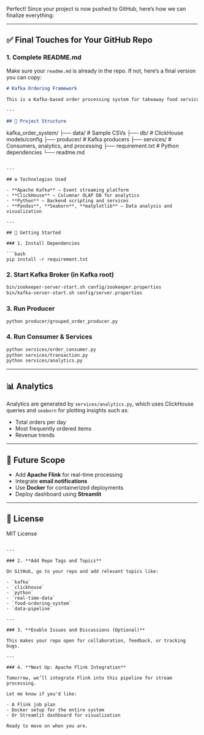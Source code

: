 Perfect! Since your project is now pushed to GitHub, here’s how we can finalize everything:

---

## ✅ Final Touches for Your GitHub Repo

### 1. **Complete README.md**

Make sure your `readme.md` is already in the repo. If not, here’s a final version you can copy:

```markdown
# Kafka Ordering Framework

This is a Kafka-based order processing system for takeaway food services. It simulates a full pipeline from order creation to confirmation, transaction processing, and analytics, using ClickHouse for high-performance analytics.

---

## 📁 Project Structure

```

kafka\_order\_system/
├── data/                         # Sample CSVs
├── db/                           # ClickHouse models/config
├── producer/                     # Kafka producers
├── services/                     # Consumers, analytics, and processing
├── requirement.txt               # Python dependencies
└── readme.md

````

---

## ⚙️ Technologies Used

- **Apache Kafka** – Event streaming platform  
- **ClickHouse** – Columnar OLAP DB for analytics  
- **Python** – Backend scripting and services  
- **Pandas**, **Seaborn**, **matplotlib** – Data analysis and visualization  

---

## 🚀 Getting Started

### 1. Install Dependencies

```bash
pip install -r requirement.txt
````

### 2. Start Kafka Broker (in Kafka root)

```bash
bin/zookeeper-server-start.sh config/zookeeper.properties
bin/kafka-server-start.sh config/server.properties
```

### 3. Run Producer

```bash
python producer/grouped_order_producer.py
```

### 4. Run Consumer & Services

```bash
python services/order_consumer.py
python services/transaction.py
python services/analytics.py
```

---

## 📊 Analytics

Analytics are generated by `services/analytics.py`, which uses ClickHouse queries and `seaborn` for plotting insights such as:

* Total orders per day
* Most frequently ordered items
* Revenue trends

---

## 🧠 Future Scope

* Add **Apache Flink** for real-time processing
* Integrate **email notifications**
* Use **Docker** for containerized deployments
* Deploy dashboard using **Streamlit**

---

## 🧾 License

MIT License

```

---

### 2. **Add Repo Tags and Topics**

On GitHub, go to your repo and add relevant topics like:

- `kafka`
- `clickhouse`
- `python`
- `real-time-data`
- `food-ordering-system`
- `data-pipeline`

---

### 3. **Enable Issues and Discussions (Optional)**

This makes your repo open for collaboration, feedback, or tracking bugs.

---

### 4. **Next Up: Apache Flink Integration**

Tomorrow, we’ll integrate Flink into this pipeline for stream processing.

Let me know if you'd like:

- A Flink job plan  
- Docker setup for the entire system  
- Or Streamlit dashboard for visualization

Ready to move on when you are.
```
